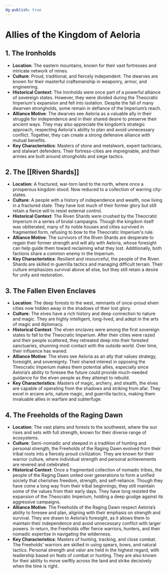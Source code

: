 ```yaml
---
dg-publish: true
---
```

# Allies of the Kingdom of Aeloria

## 1. The Ironholds  
   - **Location**: The eastern mountains, known for their vast fortresses and intricate network of mines.  
   - **Culture**: Proud, traditional, and fiercely independent. The dwarves are known for their masterful craftsmanship in weaponry, armor, and engineering.  
   - **Historical Context**: The Ironholds were once part of a powerful alliance of sovereign states. However, they were divided during the Theocratic Imperium's expansion and fell into isolation. Despite the fall of many dwarven strongholds, some remain in defiance of the Imperium’s reach.  
   - **Alliance Motive**: The dwarves see Aeloria as a valuable ally in their struggle for independence and in their shared desire to preserve their ancient ways. They may also appreciate the kingdom’s strategic approach, respecting Aeloria's ability to plan and avoid unnecessary conflict. Together, they can create a strong defensive alliance with mutual benefits.  
   - **Key Characteristics**: Masters of stone and metalwork, expert tacticians, and stalwart defenders. Their fortress-cities are impregnable, and their armies are built around strongholds and siege tactics.

## 2. The [[Riven Shards]]  
   - **Location**: A fractured, war-torn land to the north, where once a prosperous kingdom stood. Now reduced to a collection of warring city-states.  
   - **Culture**: A people with a history of independence and wealth, now living in a fractured state. They have lost much of their former glory but still retain a fierce will to resist external control.  
   - **Historical Context**: The Riven Shards were crushed by the Theocratic Imperium in a series of brutal campaigns. Though the kingdom itself was obliterated, many of its noble houses and cities survived in fragmented form, refusing to bow to the Theocratic Imperium's rule.  
   - **Alliance Motive**: The survivors of the Riven Shards are desperate to regain their former strength and will ally with Aeloria, whose foresight can help guide them toward reclaiming what they lost. Additionally, both factions share a common enemy in the Imperium.  
   - **Key Characteristics**: Resilient and resourceful, the people of the Riven Shards are skilled in guerrilla tactics and managing difficult terrain. Their culture emphasizes survival above all else, but they still retain a desire for unity and restoration.

## 3. The Fallen Elven Enclaves  
   - **Location**: The deep forests to the west, remnants of once-proud elven cities now hidden away in the shadows of their lost glory.  
   - **Culture**: The elves have a rich history and deep connection to nature and magic. They are highly intelligent, long-lived, and adept in the arts of magic and diplomacy.  
   - **Historical Context**: The elven enclaves were among the first sovereign states to fall to the Theocratic Imperium. After their cities were razed and their people scattered, they retreated deep into their forested sanctuaries, shunning most contact with the outside world. Over time, their influence has waned.  
   - **Alliance Motive**: The elves see Aeloria as an ally that values strategy, foresight, and sovereignty. Their shared interest in opposing the Theocratic Imperium makes them potential allies, especially since Aeloria’s ability to foresee the future could provide much-needed guidance for the elven people as they attempt to rebuild.  
   - **Key Characteristics**: Masters of magic, archery, and stealth, the elves are capable of operating from the shadows and striking from afar. They excel in arcane arts, nature magic, and guerrilla tactics, making them invaluable allies in warfare and subterfuge.

## 4. The Freeholds of the Raging Dawn  
   - **Location**: The vast plains and forests to the southwest, where the sun rises and sets with full strength, known for their diverse range of ecosystems.  
   - **Culture**: Semi-nomadic and steeped in a tradition of hunting and personal strength, the Freeholds of the Raging Dawn evolved from their tribal roots into a fiercely proud civilization. They are known for their warrior culture, where individual strength and personal achievements are revered and celebrated.  
   - **Historical Context**: Once a fragmented collection of nomadic tribes, the people of the Raging Dawn united over generations to form a unified society that cherishes freedom, strength, and self-reliance. Though they have come a long way from their tribal beginnings, they still maintain some of the values from their early days. They have long resisted the expansion of the Theocratic Imperium, holding a deep grudge against its aggressive campaigns.  
   - **Alliance Motive**: The Freeholds of the Raging Dawn respect Aeloria’s ability to foresee and plan, aligning with their emphasis on strength and survival. They are drawn to Aeloria’s foresight, as it allows them to maintain their independence and avoid unnecessary conflict with larger powers. In return, the Freeholds offer fierce warriors, hunters, and their nomadic expertise in navigating the wilderness.  
   - **Key Characteristics**: Masters of hunting, tracking, and close combat. The Freeholds' warriors are skilled in using spears, bows, and natural tactics. Personal strength and valor are held in the highest regard, with leadership based on feats of combat or hunting. They are also known for their ability to move swiftly across the land and strike decisively when the time is right.
